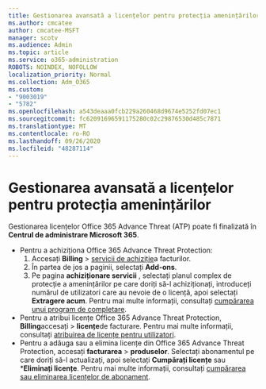 ```yaml
---
title: Gestionarea avansată a licențelor pentru protecția amenințărilor
ms.author: cmcatee
author: cmcatee-MSFT
manager: scotv
ms.audience: Admin
ms.topic: article
ms.service: o365-administration
ROBOTS: NOINDEX, NOFOLLOW
localization_priority: Normal
ms.collection: Adm_O365
ms.custom:
- "9003019"
- "5782"
ms.openlocfilehash: a543deaaa0fcb229a260468d9674e5252fd07ec1
ms.sourcegitcommit: fc62091696591175280c02c29876530d485c7871
ms.translationtype: MT
ms.contentlocale: ro-RO
ms.lasthandoff: 09/26/2020
ms.locfileid: "48287114"
---
```

# <a name="advanced-threat-protection-license-management"></a>Gestionarea avansată a licențelor pentru protecția amenințărilor

Gestionarea licențelor Office 365 Advance Threat (ATP) poate fi finalizată în  **Centrul de administrare Microsoft 365**.

- Pentru a achiziționa Office 365 Advance Threat Protection:
    1. Accesați **Billing**  >  [servicii de achiziție](https://go.microsoft.com/fwlink/p/?linkid=868433)a facturilor.
    2. În partea de jos a paginii, selectați **Add-ons**.
    3. Pe pagina **achiziționare servicii** , selectați planul complex de protecție a amenințărilor pe care doriți să-l achiziționați, introduceți numărul de utilizatori care au nevoie de o licență, apoi selectați **Extragere acum**. Pentru mai multe informații, consultați [cumpărarea unui program de completare](https://docs.microsoft.com/microsoft-365/commerce/buy-or-edit-an-add-on).
- Pentru a atribui licențe Office 365 Advance Threat Protection, **Billing**accesați  >  **licențe**de facturare. Pentru mai multe informații, consultați [atribuirea de licențe pentru utilizatori](https://docs.microsoft.com/microsoft-365/admin/manage/assign-licenses-to-users).
- Pentru a adăuga sau a elimina licențe din Office 365 Advance Threat Protection, accesați **facturarea**  >  **produselor**. Selectați abonamentul pe care doriți să-l actualizați, apoi selectați **Cumpărați licențe** sau ***Eliminați licențe**. Pentru mai multe informații, consultați [cumpărarea sau eliminarea licențelor de abonament](https://docs.microsoft.com/microsoft-365/commerce/licenses/buy-licenses).